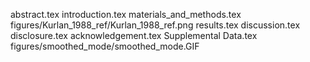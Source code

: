 abstract.tex
introduction.tex
materials_and_methods.tex
figures/Kurlan_1988_ref/Kurlan_1988_ref.png
results.tex
discussion.tex
disclosure.tex
acknowledgement.tex
Supplemental Data.tex
figures/smoothed_mode/smoothed_mode.GIF
